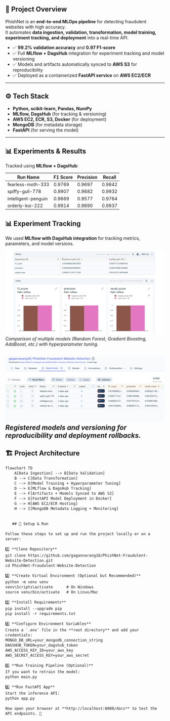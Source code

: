 

## 📌 Project Overview  
PhishNet is an **end-to-end MLOps pipeline** for detecting fraudulent websites with high accuracy.  
It automates **data ingestion, validation, transformation, model training, experiment tracking, and deployment** into a real-time API.  

- ✅ **99.2% validation accuracy** and **0.97 F1-score**  
- ✅ Full **MLflow + DagsHub** integration for experiment tracking and model versioning  
- ✅ Models and artifacts automatically synced to **AWS S3** for reproducibility  
- ✅ Deployed as a containerized **FastAPI service** on **AWS EC2/ECR**  

---

## ⚙️ Tech Stack  
- **Python, scikit-learn, Pandas, NumPy**  
- **MLflow, DagsHub** (for tracking & versioning)  
- **AWS EC2, ECR, S3, Docker** (for deployment)  
- **MongoDB** (for metadata storage)  
- **FastAPI** (for serving the model)  

---

## 📊 Experiments & Results  

Tracked using **MLflow + DagsHub**:  

| Run Name           | F1 Score | Precision | Recall |
|--------------------|----------|-----------|--------|
| fearless-moth-333  | 0.9769   | 0.9697    | 0.9842 |
| spiffy-gull-778    | 0.9907   | 0.9882    | 0.9932 |
| intelligent-penguin| 0.9669   | 0.9577    | 0.9764 |
| orderly-koi-222    | 0.9914   | 0.9890    | 0.9937 |

## 📊 Experiment Tracking  

We used **MLflow with DagsHub integration** for tracking metrics, parameters, and model versions.  

![MLflow Comparisons](assets/mlflow_comaprisons.png)  
*Comparison of multiple models (Random Forest, Gradient Boosting, AdaBoost, etc.) with hyperparameter tuning.*  

![MLflow Models](assets/mlflow_models.png)  
*Registered models and versioning for reproducibility and deployment rollbacks.*  
---

## 🏗️ Project Architecture  

```mermaid
flowchart TD
    A[Data Ingestion] --> B[Data Validation]
    B --> C[Data Transformation]
    C --> D[Model Training + Hyperparameter Tuning]
    D --> E[MLflow & DagsHub Tracking]
    E --> F[Artifacts + Models Synced to AWS S3]
    F --> G[FastAPI Model Deployment in Docker]
    G --> H[AWS EC2/ECR Hosting]
    H --> I[MongoDB Metadata Logging + Monitoring]


   ## 🔧 Setup & Run  

Follow these steps to set up and run the project locally or on a server:  

1️⃣ **Clone Repository**  
git clone https://github.com/gagannarang18/PhishNet-Fraudulent-Website-Detection.git  
cd PhishNet-Fraudulent-Website-Detection  

2️⃣ **Create Virtual Environment (Optional but Recommended)**  
python -m venv venv  
venv\Scripts\activate      # On Windows  
source venv/bin/activate   # On Linux/Mac  

3️⃣ **Install Requirements**  
pip install --upgrade pip  
pip install -r requirements.txt  

4️⃣ **Configure Environment Variables**  
Create a `.env` file in the **root directory** and add your credentials:  
MONGO_DB_URL=your_mongodb_connection_string  
DAGSHUB_TOKEN=your_dagshub_token  
AWS_ACCESS_KEY_ID=your_aws_key  
AWS_SECRET_ACCESS_KEY=your_aws_secret  

5️⃣ **Run Training Pipeline (Optional)**  
If you want to retrain the model:  
python main.py  

6️⃣ **Run FastAPI App**  
Start the inference API:  
python app.py  

Now open your browser at **http://localhost:8000/docs** to test the API endpoints. 🚀  
